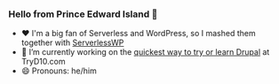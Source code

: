 ### Hello from Prince Edward Island 👋

- ❤️ I'm a big fan of Serverless and WordPress, so I mashed them together with <a href="https://github.com/mitchmac/serverlesswp">ServerlessWP</a>
- 🔭 I’m currently working on the <a href="https://www.tryd10.com">quickest way to try or learn Drupal</a> at TryD10.com
- 😄 Pronouns: he/him
